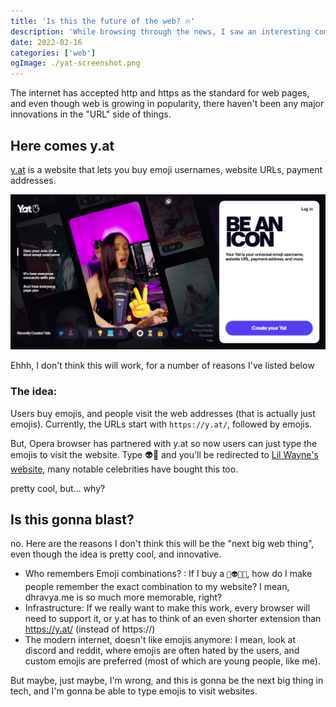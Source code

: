 ```yaml
---
title: 'Is this the future of the web? 🔥'
description: 'While browsing through the news, I saw an interesting company trying to make "universal emoji username, website URL, payment address, and more".'
date: 2022-02-16
categories: ['web']
ogImage: ./yat-screenshot.png
---
```


The internet has accepted http and https as the standard for web pages, and even though web is growing in popularity, there haven't been any major innovations in the "URL" side of things.

## Here comes y.at
[y.at](https://y.at) is a website that lets you buy emoji usernames, website URLs, payment addresses. 

![Y.at screenshot](./yat-screenshot.png)

Ehhh, I don't think this will work, for a number of reasons I've listed below

### The idea:
Users buy emojis, and people visit the web addresses (that is actually just emojis). 
Currently, the URLs start with `https://y.at/`, followed by emojis. 

But, Opera browser has partnered with y.at so now users can just type the emojis to visit the website.
Type 👽🎵 and you'll be redirected to [Lil Wayne's website](https://www.youngmoney.com/),
many notable celebrities have bought this too.

pretty cool, but... why?

## Is this gonna blast?
no.
Here are the reasons I don't think this will be the "next big web thing", even though the idea is pretty cool, and innovative.

- Who remembers Emoji combinations?  :
  If I buy a `💩👽💀💀`, how do I make people remember the exact combination to my website? I mean, dhravya.me is so much more memorable, right?
- Infrastructure: 
  If we really want to make this work, every browser will need to support it, or y.at has to think of an even shorter extension than https://y.at/ (instead of https://)
- The modern internet, doesn't like emojis anymore: I mean, look at discord and reddit, where emojis are often hated by the users, and custom emojis are preferred (most of which are young people, like me).


But maybe, just maybe, I'm wrong, and this is gonna be the next big thing in tech, and I'm gonna be able to type emojis to visit websites.